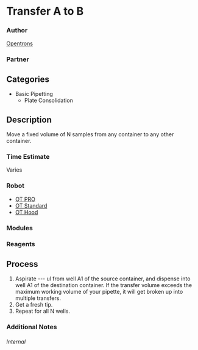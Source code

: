 # Transfer A to B

### Author
[Opentrons](https://opentrons.com/)

### Partner


## Categories
* Basic Pipetting
	* Plate Consolidation

## Description
Move a fixed volume of N samples from any container to any other container.

### Time Estimate
Varies

### Robot
* [OT PRO](https://opentrons.com/ot-one-pro)
* [OT Standard](https://opentrons.com/ot-one-standard)
* [OT Hood](https://opentrons.com/ot-one-hood)

### Modules


### Reagents


## Process
1. Aspirate --- ul from well A1 of the source container, and dispense into well A1 of the destination container. If the transfer volume exceeds the maximum working volume of your pipette, it will get broken up into multiple transfers.
2. Get a fresh tip.
3. Repeat for all N wells.


### Additional Notes


###### Internal
